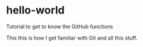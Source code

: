 # hello-world
Tutorial to get to know the GitHub functions

This this is how I get familiar with Git and all this stuff.
